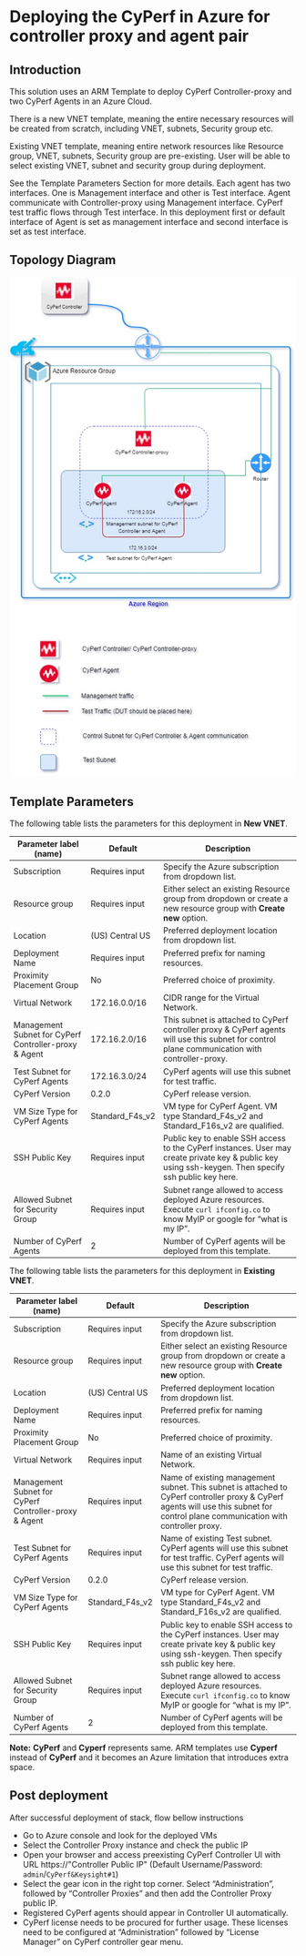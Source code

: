 # Deploying the CyPerf in Azure for controller proxy and agent pair        
## Introduction
This solution uses an ARM Template to deploy CyPerf Controller-proxy and two CyPerf Agents in an Azure Cloud.

There is a new VNET template, meaning the entire necessary resources will be created from scratch, including VNET, subnets, Security group etc.

Existing VNET template, meaning entire network resources like Resource group, VNET, subnets, Security group are pre-existing. User will be able to select existing VNET, subnet and security group during deployment.

See the Template Parameters Section for more details. Each agent has two interfaces. One is Management interface and other is Test interface. Agent communicate with Controller-proxy using Management interface. CyPerf test traffic flows through Test interface.  In this deployment first or default interface of Agent is set as management interface and second interface is set as test interface. 


## Topology Diagram
![cyperf_controller_proxy_and_agent_pair.jpg](cyperf_controller_proxy_and_agent_pair.jpg)

## Template Parameters
The following table lists the parameters for this deployment in **New VNET**.

| **Parameter label (name)**                   | **Default**            | **Description**  |
| ----------------------- | ----------------- | ----- |
| Subscription                   | Requires input            | Specify the Azure subscription from dropdown list.  |
| Resource group                   | Requires input            | Either select an existing Resource group from dropdown or create a new resource group with **Create new** option.  |
| Location                   | (US) Central US            | Preferred deployment location from dropdown list.  |
| Deployment Name                   | Requires input            | Preferred prefix for naming resources.  |
| Proximity Placement Group                   | No            | Preferred choice of proximity.  |
| Virtual Network                   |    172.16.0.0/16         | CIDR range for the Virtual Network.  |
| Management Subnet for CyPerf Controller-proxy & Agent                   | 172.16.2.0/16            | This subnet is attached to CyPerf controller proxy & CyPerf agents will use this subnet for control plane communication with controller-proxy.  |
| Test Subnet for CyPerf Agents                   | 172.16.3.0/24            | CyPerf agents will use this subnet for test traffic.  |
| CyPerf Version                   | 0.2.0            | CyPerf release version. |
| VM Size Type for CyPerf Agents                   | Standard_F4s_v2            | VM type for CyPerf Agent. VM type Standard_F4s_v2 and Standard_F16s_v2 are qualified.  |
| SSH Public Key                   | Requires input            | Public key to enable SSH access to the CyPerf instances. User may create private key & public key using ssh-keygen. Then specify ssh public key here.   |
| Allowed Subnet for Security Group                   | Requires input            | Subnet range allowed to access deployed Azure resources. Execute `curl ifconfig.co` to know MyIP or google for “what is my IP”.  |
| Number of CyPerf Agents                   | 2            | Number of CyPerf agents will be deployed from this template.  |

The following table lists the parameters for this deployment in **Existing VNET**.

| **Parameter label (name)**                   | **Default**            | **Description**  |
| ----------------------- | ----------------- | ----- |
| Subscription                   | Requires input            | Specify the Azure subscription from dropdown list.  |
| Resource group                   | Requires input            | Either select an existing Resource group from dropdown or create a new resource group with **Create new** option.  |
| Location                   | (US) Central US            | Preferred deployment location from dropdown list.  |
| Deployment Name                   | Requires input            | Preferred prefix for naming resources.  |
| Proximity Placement Group                   | No            | Preferred choice of proximity.  |
| Virtual Network                   | Requires input            | Name of an existing Virtual Network.  |
| Management Subnet for CyPerf Controller-proxy & Agent                  | Requires input            | Name of existing management subnet. This subnet is attached to CyPerf controller proxy & CyPerf agents will use this subnet for control plane communication with controller proxy.  |
| Test Subnet for CyPerf Agents                   | Requires input            | Name of existing Test subnet. CyPerf agents will use this subnet for test traffic. CyPerf agents will use this subnet for test traffic.  |
| CyPerf Version                   | 0.2.0            | CyPerf release version. |
| VM Size Type for CyPerf Agents                   | Standard_F4s_v2            | VM type for CyPerf Agent. VM type Standard_F4s_v2 and Standard_F16s_v2 are qualified.  |
| SSH Public Key                   | Requires input            | Public key to enable SSH access to the CyPerf instances. User may create private key & public key using ssh-keygen. Then specify ssh public key here.   |
| Allowed Subnet for Security Group                   | Requires input            | Subnet range allowed to access deployed Azure resources. Execute `curl ifconfig.co` to know MyIP or google for “what is my IP”.  |
| Number of CyPerf Agents                   | 2            | Number of CyPerf agents will be deployed from this template.  |

**Note:** **CyPerf** and **Cyperf** represents same. ARM templates use **Cyperf** instead of **CyPerf** and it becomes an Azure limitation that introduces extra space.


## Post deployment

After successful deployment of stack, flow bellow instructions

-	Go to Azure console and look for the deployed VMs
-	Select the Controller Proxy instance and check the public IP 
-	Open your browser and access preexisting CyPerf Controller UI with URL https://"Controller Public IP" (Default Username/Password: `admin`/`CyPerf&Keysight#1`)
-   Select the gear icon in the right top corner. Select “Administration”, followed by “Controller Proxies” and then add the Controller Proxy public IP.
-   Registered CyPerf agents should appear in Controller UI automatically.
-   CyPerf license needs to be procured for further usage. These licenses need to be configured at “Administration” followed by “License Manager” on CyPerf controller gear menu.